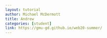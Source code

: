 ```yaml
---
layout: tutorial
author: Michael McDermott
title: Andrew
categories: [student]
link: https://gmu-gd.github.io/web20-summer/
---
```

